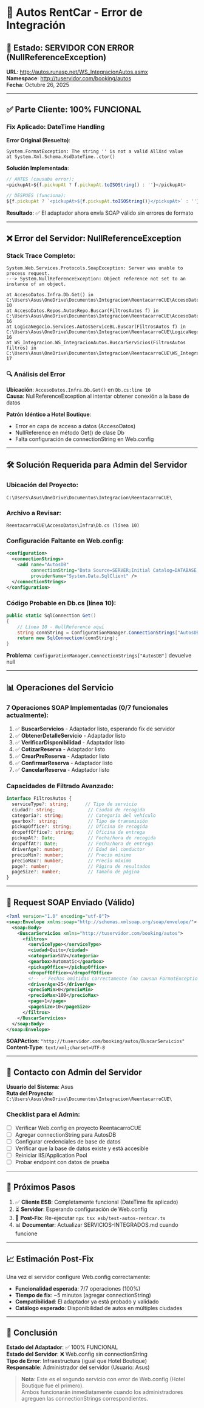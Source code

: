 # 🚗 Autos RentCar - Error de Integración

## 🔴 Estado: SERVIDOR CON ERROR (NullReferenceException)

**URL**: http://autos.runasp.net/WS_IntegracionAutos.asmx  
**Namespace**: http://tuservidor.com/booking/autos  
**Fecha**: Octubre 26, 2025

---

## ✅ **Parte Cliente: 100% FUNCIONAL**

### Fix Aplicado: DateTime Handling
**Error Original (Resuelto)**:
```
System.FormatException: The string '' is not a valid AllXsd value
at System.Xml.Schema.XsdDateTime..ctor()
```

**Solución Implementada**:
```typescript
// ANTES (causaba error):
<pickupAt>${f.pickupAt ? f.pickupAt.toISOString() : ''}</pickupAt>

// DESPUÉS (funciona):
${f.pickupAt ? `<pickupAt>${f.pickupAt.toISOString()}</pickupAt>` : ''}
```

**Resultado**: ✅ El adaptador ahora envía SOAP válido sin errores de formato

---

## ❌ **Error del Servidor: NullReferenceException**

### Stack Trace Completo:
```
System.Web.Services.Protocols.SoapException: Server was unable to process request.
---> System.NullReferenceException: Object reference not set to an instance of an object.

at AccesoDatos.Infra.Db.Get() in C:\Users\Asus\OneDrive\Documentos\Integracion\ReentacarroCUE\AccesoDatos\Infra\Db.cs:line 10
at AccesoDatos.Repos.AutosRepo.Buscar(FiltrosAutos f) in C:\Users\Asus\OneDrive\Documentos\Integracion\ReentacarroCUE\AccesoDatos\Repos\AutosRepo.cs:line 16
at LogicaNegocio.Services.AutosServiceBL.Buscar(FiltrosAutos f) in C:\Users\Asus\OneDrive\Documentos\Integracion\ReentacarroCUE\LogicaNegocio\Services\AutosServiceBL.cs:line 16
at WS_Integracion.WS_IntegracionAutos.BuscarServicios(FiltrosAutos filtros) in C:\Users\Asus\OneDrive\Documentos\Integracion\ReentacarroCUE\WS_Integracion\WS_IntegracionAutos.asmx.cs:line 17
```

### 🔍 Análisis del Error

**Ubicación**: `AccesoDatos.Infra.Db.Get()` en `Db.cs:line 10`  
**Causa**: NullReferenceException al intentar obtener conexión a la base de datos

**Patrón Idéntico a Hotel Boutique**:
- Error en capa de acceso a datos (AccesoDatos)
- NullReference en método Get() de clase Db
- Falta configuración de connectionString en Web.config

---

## 🛠️ **Solución Requerida para Admin del Servidor**

### Ubicación del Proyecto:
```
C:\Users\Asus\OneDrive\Documentos\Integracion\ReentacarroCUE\
```

### Archivo a Revisar:
```
ReentacarroCUE\AccesoDatos\Infra\Db.cs (línea 10)
```

### Configuración Faltante en Web.config:
```xml
<configuration>
  <connectionStrings>
    <add name="AutosDB" 
         connectionString="Data Source=SERVER;Initial Catalog=DATABASE;User ID=USER;Password=PASS" 
         providerName="System.Data.SqlClient" />
  </connectionStrings>
</configuration>
```

### Código Probable en Db.cs (línea 10):
```csharp
public static SqlConnection Get()
{
    // Línea 10 - NullReference aquí
    string connString = ConfigurationManager.ConnectionStrings["AutosDB"].ConnectionString;
    return new SqlConnection(connString);
}
```

**Problema**: `ConfigurationManager.ConnectionStrings["AutosDB"]` devuelve null

---

## 📊 **Operaciones del Servicio**

### 7 Operaciones SOAP Implementadas (0/7 funcionales actualmente):

1. ✅ **BuscarServicios** - Adaptador listo, esperando fix de servidor
2. ✅ **ObtenerDetalleServicio** - Adaptador listo
3. ✅ **VerificarDisponibilidad** - Adaptador listo
4. ✅ **CotizarReserva** - Adaptador listo
5. ✅ **CrearPreReserva** - Adaptador listo
6. ✅ **ConfirmarReserva** - Adaptador listo
7. ✅ **CancelarReserva** - Adaptador listo

### Capacidades de Filtrado Avanzado:
```typescript
interface FiltrosAutos {
  serviceType?: string;      // Tipo de servicio
  ciudad?: string;            // Ciudad de recogida
  categoria?: string;         // Categoría del vehículo
  gearbox?: string;           // Tipo de transmisión
  pickupOffice?: string;      // Oficina de recogida
  dropoffOffice?: string;     // Oficina de entrega
  pickupAt?: Date;            // Fecha/hora de recogida
  dropoffAt?: Date;           // Fecha/hora de entrega
  driverAge?: number;         // Edad del conductor
  precioMin?: number;         // Precio mínimo
  precioMax?: number;         // Precio máximo
  page?: number;              // Página de resultados
  pageSize?: number;          // Tamaño de página
}
```

---

## 🧪 **Request SOAP Enviado (Válido)**

```xml
<?xml version="1.0" encoding="utf-8"?>
<soap:Envelope xmlns:soap="http://schemas.xmlsoap.org/soap/envelope/">
  <soap:Body>
    <BuscarServicios xmlns="http://tuservidor.com/booking/autos">
      <filtros>
        <serviceType></serviceType>
        <ciudad>Quito</ciudad>
        <categoria>SUV</categoria>
        <gearbox>Automatic</gearbox>
        <pickupOffice></pickupOffice>
        <dropoffOffice></dropoffOffice>
        <!-- ✅ Fechas omitidas correctamente (no causan FormatException) -->
        <driverAge>25</driverAge>
        <precioMin>0</precioMin>
        <precioMax>100</precioMax>
        <page>1</page>
        <pageSize>10</pageSize>
      </filtros>
    </BuscarServicios>
  </soap:Body>
</soap:Envelope>
```

**SOAPAction**: `"http://tuservidor.com/booking/autos/BuscarServicios"`  
**Content-Type**: `text/xml;charset=UTF-8`

---

## 📝 **Contacto con Admin del Servidor**

**Usuario del Sistema**: Asus  
**Ruta del Proyecto**: `C:\Users\Asus\OneDrive\Documentos\Integracion\ReentacarroCUE\`

### Checklist para el Admin:

- [ ] Verificar Web.config en proyecto ReentacarroCUE
- [ ] Agregar connectionString para AutosDB
- [ ] Configurar credenciales de base de datos
- [ ] Verificar que la base de datos existe y está accesible
- [ ] Reiniciar IIS/Application Pool
- [ ] Probar endpoint con datos de prueba

---

## 🔄 **Próximos Pasos**

1. ✅ **Cliente ESB**: Completamente funcional (DateTime fix aplicado)
2. ⏳ **Servidor**: Esperando configuración de Web.config
3. 🚀 **Post-Fix**: Re-ejecutar `npx tsx esb/test-autos-rentcar.ts`
4. 📊 **Documentar**: Actualizar SERVICIOS-INTEGRADOS.md cuando funcione

---

## 📈 **Estimación Post-Fix**

Una vez el servidor configure Web.config correctamente:
- **Funcionalidad esperada**: 7/7 operaciones (100%)
- **Tiempo de fix**: ~5 minutos (agregar connectionString)
- **Compatibilidad**: El adaptador ya está probado y validado
- **Catálogo esperado**: Disponibilidad de autos en múltiples ciudades

---

## 🎯 **Conclusión**

**Estado del Adaptador**: ✅ 100% FUNCIONAL  
**Estado del Servidor**: ❌ Web.config sin connectionString  
**Tipo de Error**: Infraestructura (igual que Hotel Boutique)  
**Responsable**: Administrador del servidor (Usuario: Asus)

> **Nota**: Este es el segundo servicio con error de Web.config (Hotel Boutique fue el primero).  
> Ambos funcionarán inmediatamente cuando los administradores agreguen las connectionStrings correspondientes.
